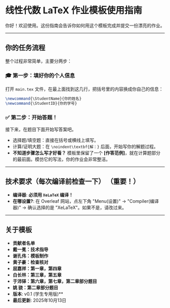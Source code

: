 # 线性代数 LaTeX 作业模板使用指南

你好！欢迎使用。这份指南会告诉你如何用这个模板完成并提交一份漂亮的作业。

---

## 你的任务流程

整个过程非常简单，主要分两步：

### 🎓 **第一步：填好你的个人信息**

打开 `main.tex` 文件，在最上面找到这几行，把括号里的内容换成你自己的信息：

```latex
\newcommand{\StudentName}{你的姓名}
\newcommand{\StudentID}{你的学号}
```


### ✅ **第二步：开始答题！**

接下来，在题目下面开始写答案吧。

-   选择题/填空题：直接在括号或横线上填写。
-   计算/证明大题：在 `\noindent\textbf{解：}` 后面，开始写你的解题过程。
-   **不知道步骤怎么写才好看？** 模板里保留了一个 **[作答范例]**，就在计算题部分的最前面。模仿它的写法，你的作业会非常整洁。

---

## 技术要求（每次编译前检查一下） （重要！）

-   **编译器**: **必须用 `XeLaTeX` 编译！**
-   **在哪设置?**: 在 Overleaf 网站，点左下角 "Menu(设置)" -> "Compiler(编译器)" -> 确认选择的是 "XeLaTeX"。如果不是，请改过来。

---

## 关于模板

-   **贡献者名单**
-   **戴一冕：技术指导**
-   **谢孔伟：模板制作**
-   **黄子豪：检查核对**
-   **屈嘉祥：第一章，第四章**
-   **白长林：第三章，第五章**
-   **于沛铎：第六章，第七章，第二章部分题目**
-   **姚  骁：第二章部分题目**
-   **版本**: v0.1 (学生专用版)**
-   **最后更新**: 2025年10月13日
